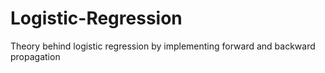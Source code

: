 # Logistic-Regression
Theory behind logistic regression by implementing forward and backward propagation
